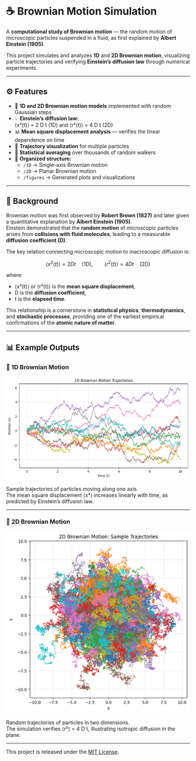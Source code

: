 # ☕ Brownian Motion Simulation

A **computational study of Brownian motion** — the random motion of microscopic particles suspended in a fluid, as first explained by **Albert Einstein (1905)**.  

This project simulates and analyzes **1D** and **2D Brownian motion**, visualizing particle trajectories and verifying **Einstein’s diffusion law** through numerical experiments.

---

## ⚙️ Features

- 🧮 **1D and 2D Brownian motion models** implemented with random Gaussian steps  
- 💡 **Einstein’s diffusion law:**  
  ⟨x²(t)⟩ = 2 D t (1D) and ⟨r²(t)⟩ = 4 D t (2D)  
- 📊 **Mean square displacement analysis** — verifies the linear dependence on time  
- 🎨 **Trajectory visualization** for multiple particles  
- 🔬 **Statistical averaging** over thousands of random walkers  
- 📁 **Organized structure:**  
  - `/1D` → Single-axis Brownian motion  
  - `/2D` → Planar Brownian motion  
  - `/figures` → Generated plots and visualizations  

---

## 🧠 Background

Brownian motion was first observed by **Robert Brown (1827)** and later given a quantitative explanation by **Albert Einstein (1905)**.  
Einstein demonstrated that the **random motion** of microscopic particles arises from **collisions with fluid molecules**, leading to a measurable **diffusion coefficient (D)**.

The key relation connecting microscopic motion to macroscopic diffusion is:

$$
\langle x^2(t) \rangle = 2 D t \quad \text{(1D)}, \qquad 
\langle r^2(t) \rangle = 4 D t \quad \text{(2D)}
$$

where:
- ⟨x²(t)⟩ or ⟨r²(t)⟩ is the **mean square displacement**,  
- D is the **diffusion coefficient**,  
- t is the **elapsed time**.

This relationship is a cornerstone in **statistical physics**, **thermodynamics**, and **stochastic processes**, providing one of the earliest empirical confirmations of the **atomic nature of matter**.

---

## 📊 Example Outputs

### 🔹 1D Brownian Motion
![Brownian_Motion_Simulation](figures/1D_BM_trajectories.png)

Sample trajectories of particles moving along one axis.  
The mean square displacement ⟨x²⟩ increases linearly with time, as predicted by Einstein’s diffusion law.

---

### 🔹 2D Brownian Motion
![2D Brownian Motion](figures/2D_BM_trajectories.png)

Random trajectories of particles in two dimensions.  
The simulation verifies ⟨r²⟩ = 4 D t, illustrating isotropic diffusion in the plane.

---

This project is released under the [MIT License](LICENSE).
